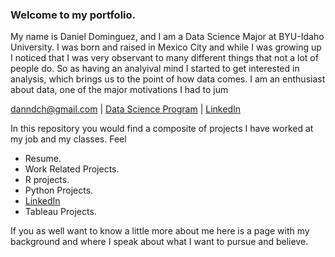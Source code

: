 ### Welcome to my portfolio.



My name is Daniel Dominguez, and I am a Data Science Major at BYU-Idaho University. I was born and raised in Mexico City and while I was growing up I noticed that I was very observant to many different things that not a lot of people do. So as having an analyival mind I started to get interested in analysis, which brings us to the point of how data comes.  I am an enthusiast about data, one of the major motivations I had to jum

<a href="danndch@gmail.com">danndch@gmail.com</a>
| <a href="https://byuidatascience.github.io/development.html">Data Science Program</a>
| <a href="https://www.linkedin.com/in/dann-dominguez"/> LinkedIn</a>
</div>



In this repository you would find a composite of projects I have worked at my job and my classes. Feel 

* Resume.
* Work Related Projects. 
* R projects.
* Python Projects.
* <a href="https://www.linkedin.com/in/dann-dominguez"/> LinkedIn</a>
* Tableau Projects.


If you as well want to know a little more about me here is a page with my background and where I speak about what I want to pursue and believe.

